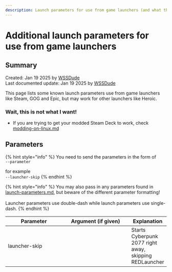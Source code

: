 ```yaml
---
description: Launch parameters for use from game launchers (and what they do)
---
```


# Additional launch parameters for use from game launchers

## Summary

Created: Jan 19 2025 by [WSSDude](https://app.gitbook.com/u/4BzDhPEYGZO2eVMP8Fl4dcGAPKY2 "mention")\
Last documented update: Jan 19 2025 by [WSSDude](https://app.gitbook.com/u/4BzDhPEYGZO2eVMP8Fl4dcGAPKY2 "mention")

This page lists some known launch parameters use from game launchers like Steam, GOG and Epic, but may work for other launchers like Heroic.

### Wait, this is not what I want!

* If you are trying to get your modded Steam Deck to work, check [modding-on-linux.md](../modding-on-linux.md "mention")

## Parameters

{% hint style="info" %}
You need to send the parameters in the form of \
`--parameter`

for example \
`--launcher-skip`
{% endhint %}

{% hint style="info" %}
You may also pass in any parameters found in [launch-parameters.md](launch-parameters.md "mention"), but beware of the different parameter formatting!\
\
Launcher parameters use double-dash while launch parameters use single-dash.
{% endhint %}



<table><thead><tr><th width="244">Parameter</th><th width="307">Argument (if given)</th><th>Explanation</th></tr></thead><tbody><tr><td>launcher-skip</td><td></td><td>Starts Cyberpunk 2077 right away, skipping REDLauncher</td></tr></tbody></table>

